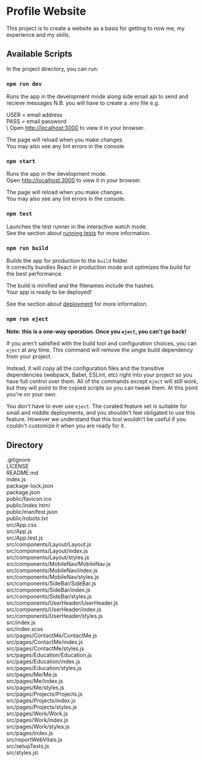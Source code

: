 # Profile Website

This project is to create a website as a basis for getting to now me, my experience and my skills.

## Available Scripts

In the project directory, you can run:

### `npm run dev`

Runs the app in the development mode along side email api to send and recieve messages N.B. you will have to create a .env file e.g.


USER = email address\
PASS = email password\
\\
Open [http://localhost:3000](http://localhost:3000) to view it in your browser.

The page will reload when you make changes.\
You may also see any lint errors in the console.

### `npm start`

Runs the app in the development mode.\
Open [http://localhost:3000](http://localhost:3000) to view it in your browser.

The page will reload when you make changes.\
You may also see any lint errors in the console.

### `npm test`

Launches the test runner in the interactive watch mode.\
See the section about [running tests](https://facebook.github.io/create-react-app/docs/running-tests) for more information.

### `npm run build`

Builds the app for production to the `build` folder.\
It correctly bundles React in production mode and optimizes the build for the best performance.

The build is minified and the filenames include the hashes.\
Your app is ready to be deployed!

See the section about [deployment](https://facebook.github.io/create-react-app/docs/deployment) for more information.

### `npm run eject`

**Note: this is a one-way operation. Once you `eject`, you can't go back!**

If you aren't satisfied with the build tool and configuration choices, you can `eject` at any time. This command will remove the single build dependency from your project.

Instead, it will copy all the configuration files and the transitive dependencies (webpack, Babel, ESLint, etc) right into your project so you have full control over them. All of the commands except `eject` will still work, but they will point to the copied scripts so you can tweak them. At this point you're on your own.

You don't have to ever use `eject`. The curated feature set is suitable for small and middle deployments, and you shouldn't feel obligated to use this feature. However we understand that this tool wouldn't be useful if you couldn't customize it when you are ready for it.


## Directory

.gitignore\
LICENSE\
README.md\
index.js\
package-lock.json\
package.json\
public/favicon.ico\
public/index.html\
public/manifest.json\
public/robots.txt\
src/App.css\
src/App.js\
src/App.test.js\
src/components/Layout/Layout.js\
src/components/Layout/index.js\
src/components/Layout/styles.js\
src/components/MobileNav/MobileNav.js\
src/components/MobileNav/index.js\
src/components/MobileNav/styles.js\
src/components/SideBar/SideBar.js\
src/components/SideBar/index.js\
src/components/SideBar/styles.js\
src/components/UserHeader/UserHeader.js\
src/components/UserHeader/index.js\
src/components/UserHeader/styles.js\
src/index.js\
src/index.scss\
src/pages/ContactMe/ContactMe.js\
src/pages/ContactMe/index.js\
src/pages/ContactMe/styles.js\
src/pages/Education/Education.js\
src/pages/Education/index.js\
src/pages/Education/styles.js\
src/pages/Me/Me.js\
src/pages/Me/index.js\
src/pages/Me/styles.js\
src/pages/Projects/Projects.js\
src/pages/Projects/index.js\
src/pages/Projects/styles.js\
src/pages/Work/Work.js\
src/pages/Work/index.js\
src/pages/Work/styles.js\
src/pages/index.js\
src/reportWebVitals.js\
src/setupTests.js\
src/styles.js\